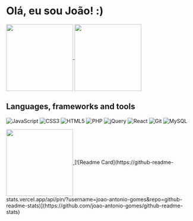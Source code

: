 # Olá, eu sou João! :)


<a href="https://github.com/joao-antonio-gomes">
  <img align="center" height="180rem" src="https://github-readme-stats.vercel.app/api?username=joao-antonio-gomes&show_icons=true">
</a>
<a href="https://github.com/joao-antonio-gomes">
  <img align="center" height="180rem" src="https://github-readme-stats.vercel.app/api/top-langs/?username=joao-antonio-gomes&layout=compact">
</a>

## Languages, frameworks and tools
![JavaScript](https://img.shields.io/badge/javascript-%23323330.svg?style=for-the-badge&logo=javascript&logoColor=%23F7DF1E)
![CSS3](https://img.shields.io/badge/css3-%231572B6.svg?style=for-the-badge&logo=css3&logoColor=white)
![HTML5](https://img.shields.io/badge/html5-%23E34F26.svg?style=for-the-badge&logo=html5&logoColor=white)
![PHP](https://img.shields.io/badge/php-%23777BB4.svg?style=for-the-badge&logo=php&logoColor=white)
![jQuery](https://img.shields.io/badge/jquery-%230769AD.svg?style=for-the-badge&logo=jquery&logoColor=white)
![React](https://img.shields.io/badge/react-%2320232a.svg?style=for-the-badge&logo=react&logoColor=%2361DAFB)
![Git](https://img.shields.io/badge/git-%23F05033.svg?style=for-the-badge&logo=git&logoColor=white)
![MySQL](https://img.shields.io/badge/mysql-%2300f.svg?style=for-the-badge&logo=mysql&logoColor=white)

<a href="https://github.com/joao-antonio-gomes">
  <img align="center" height="180rem" src="https://github-readme-stats.vercel.app/?username=joao-antonio-gomes&repo=https://github.com/joao-antonio-gomes/to-do-list">
</a>
[![Readme Card](https://github-readme-stats.vercel.app/api/pin/?username=joao-antonio-gomes&repo=github-readme-stats)](https://github.com/joao-antonio-gomes/github-readme-stats)
